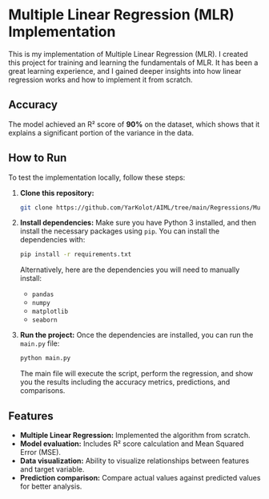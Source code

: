 
# Multiple Linear Regression (MLR) Implementation

This is my implementation of Multiple Linear Regression (MLR). I created this project for training and learning the fundamentals of MLR. It has been a great learning experience, and I gained deeper insights into how linear regression works and how to implement it from scratch.

## Accuracy
The model achieved an R² score of **90%** on the dataset, which shows that it explains a significant portion of the variance in the data.

## How to Run

To test the implementation locally, follow these steps:

1. **Clone this repository:**
   ```bash
   git clone https://github.com/YarKolot/AIML/tree/main/Regressions/MultipleLinearRegression
   ```

2. **Install dependencies:**
   Make sure you have Python 3 installed, and then install the necessary packages using `pip`. You can install the dependencies with:
   ```bash
   pip install -r requirements.txt
   ```
   Alternatively, here are the dependencies you will need to manually install:
   - `pandas`
   - `numpy`
   - `matplotlib`
   - `seaborn`

3. **Run the project:**
   Once the dependencies are installed, you can run the `main.py` file:
   ```bash
   python main.py
   ```

   The main file will execute the script, perform the regression, and show you the results including the accuracy metrics, predictions, and comparisons.

## Features

- **Multiple Linear Regression:** Implemented the algorithm from scratch.
- **Model evaluation:** Includes R² score calculation and Mean Squared Error (MSE).
- **Data visualization:** Ability to visualize relationships between features and target variable.
- **Prediction comparison:** Compare actual values against predicted values for better analysis.
